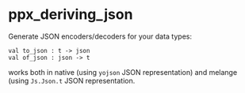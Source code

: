 # ppx_deriving_json

Generate JSON encoders/decoders for your data types:

```
val to_json : t -> json
val of_json : json -> t
```

works both in native (using `yojson` JSON representation) and melange (using
`Js.Json.t` JSON representation.

